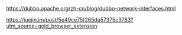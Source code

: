 

https://dubbo.apache.org/zh-cn/blog/dubbo-network-interfaces.html

https://juejin.im/post/5e49ce75f265da57375c3783?utm_source=gold_browser_extension

